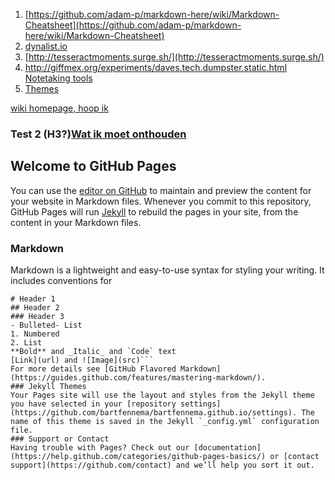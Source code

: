 1. [https://github.com/adam-p/markdown-here/wiki/Markdown-Cheatsheet](https://github.com/adam-p/markdown-here/wiki/Markdown-Cheatsheet)
2. [dynalist.io](dynalist.io)
3. [http://tesseractmoments.surge.sh/](http://tesseractmoments.surge.sh/)
4. [http://giffmex.org/experiments/daves.tech.dumpster.static.html Notetaking tools](http://giffmex.org/experiments/daves.tech.dumpster.static.html#Notetaking%20tools)
5. [Themes](https://github.com/TryGhost/Casper/blob/master/README.md)


[wiki homepage, hoop ik](https://github.com/bartfennema/bartfennema.github.io/wiki)
### Test 2 (H3?)[Wat ik moet onthouden](https://bartfennema.github.io/remember.html)  
## Welcome to GitHub Pages
You can use the [editor on GitHub](https://github.com/bartfennema/bartfennema.github.io/edit/master/README.md) to maintain and preview the content for your website in Markdown files.
Whenever you commit to this repository, GitHub Pages will run [Jekyll](https://jekyllrb.com/) to rebuild the pages in your site, from the content in your Markdown files.
### Markdown
Markdown is a lightweight and easy-to-use syntax for styling your writing. It includes conventions for
```markdownSyntax highlighted code block
# Header 1
## Header 2
### Header 3
- Bulleted- List
1. Numbered
2. List
**Bold** and _Italic_ and `Code` text
[Link](url) and ![Image](src)```
For more details see [GitHub Flavored Markdown](https://guides.github.com/features/mastering-markdown/).
### Jekyll Themes
Your Pages site will use the layout and styles from the Jekyll theme you have selected in your [repository settings](https://github.com/bartfennema/bartfennema.github.io/settings). The name of this theme is saved in the Jekyll `_config.yml` configuration file.
### Support or Contact
Having trouble with Pages? Check out our [documentation](https://help.github.com/categories/github-pages-basics/) or [contact support](https://github.com/contact) and we’ll help you sort it out.
